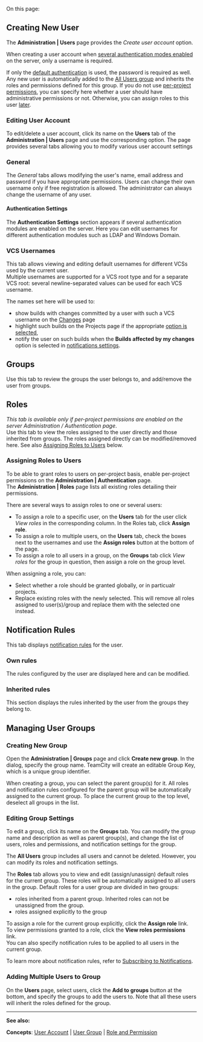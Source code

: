 [//]: # (title: Managing Users and User Groups)
[//]: # (auxiliary-id: Managing Users and User Groups)

On this page:

<tag-list of="chapter" mode="tree" depth="5"/>

## Creating New User

The __Administration | Users__ page provides the _Create user account_ option.

When creating a user account when [several authentication modes enabled](configuring-authentication-settings.md#Advanced+Mode) on the server, only a username is required.

If only the [default authentication](authentication-modules.md) is used, the password is required as well. Any new user is automatically added to the [All Users group](user-group.md#%22All+Users%22+Group) and inherits the roles and permissions defined for this group. If you do not use [per-project permissions](role-and-permission.md), you can specify here whether a user should have administrative permissions or not. Otherwise, you can assign roles to this user [later](#Assigning+Roles+to+Users).

### Editing User Account

To edit/delete a user account, click its name on the __Users__ tab of the __Administration | Users__ page and use the corresponding option. The page provides several tabs allowing you to modify various user account settings

### General

The _General_ tabs allows modifying the user's name, email address and password if you have appropriate permissions. Users can change their own username only if free registration is allowed. The administrator can always change the username of any user.

#### Authentication Settings

The __Authentication Settings__ section appears if several authentication modules are enabled on the server. Here you can edit usernames for different authentication modules such as LDAP and Windows Domain.   
  


 <anchor name="vcsUsername"/>

### VCS Usernames


This tab allows viewing and editing default usernames for different VCSs used by the current user.   
Multiple usernames are supported for a VCS root type and for a separate VCS root: several newline\-separated values can be used for each VCS username.

The names set here will be used to:
* show builds with changes committed by a user with such a VCS username on the [Changes](viewing-your-changes.md) page
* highlight such builds on the Projects page if the appropriate [option is selected](managing-your-user-account.md#Customizing+UI),
* notify the user on such builds when the __Builds affected by my changes__ option is selected in [notifications settings](subscribing-to-notifications.md#What+Will+Be+Watched).

## Groups

Use this tab to review the groups the user belongs to, and add/remove the user from groups.

## Roles

_This tab is available only if per\-project permissions are enabled on the server Administration / Authentication page_.    
Use this tab to view the roles assigned to the user directly and those inherited from groups. The roles assigned directly can be modified/removed here. See also [Assigning Roles to Users](#Assigning+Roles+to+Users) below.



<anchor name="assigningRoles"/>

### Assigning Roles to Users

[//]: # (AltHead: assigningRoles)

<tip>

To be able to grant roles to users on per\-project basis, enable per\-project permissions on the __Administration | Authentication__ page.   
The __Administration | Roles__ page lists all existing roles detailing their permissions.
</tip>

There are several ways to assign roles to one or several users:
* To assign a role to a specific user, on the __Users__ tab for the user click _View roles_ in the corresponding column. In the Roles tab, click __Assign role__.
* To assign a role to multiple users, on the __Users__ tab, check the boxes next to the usernames and use the __Assign roles__ button at the bottom of the page.
* To assign a role to all users in a group, on the __Groups__ tab click _View roles_ for the group in question, then assign a role on the group level.   

When assigning a role, you can:
* Select whether a role should be granted globally, or in particualr projects.
* Replace existing roles with the newly selected. This will remove all roles assigned to user(s)/group and replace them with the selected one instead.

## Notification Rules

This tab displays [notification rules](subscribing-to-notifications.md) for the user.

### Own rules

The rules configured by the user are displayed here and can be modified.

### Inherited rules

This section displays the rules inherited by the user from the groups they belong to.

## Managing User Groups

### Creating New Group

Open the __Administration | Groups__ page and сlick __Create new group__. In the dialog, specify the group name. TeamCity will create an editable Group Key, which is a unique group identifier.

When creating a group, you can select the parent group(s) for it. All roles and notification rules configured for the parent group will be automatically assigned to the current group. To place the current group to the top level, deselect all groups in the list.

### Editing Group Settings

To edit a group, click its name on the __Groups__ tab. You can modify the group name and description as well as parent group(s), and change the list of users, roles and permissions, and notification settings for the group.

<tip>

The __All Users__ group includes all users and cannot be deleted. However, you can modify its roles and notification settings.
</tip>

The __Roles__ tab allows you to view and edit (assign/unassign) default roles for the current group. These roles will be automatically assigned to all users in the group. Default roles for a user group are divided in two groups:
* roles inherited from a parent group. Inherited roles can not be unassigned from the group.
* roles assigned explicitly to the group

To assign a role for the current group explicitly, click the __Assign role__ link.    
To view permissions granted to a role, click the __View roles permissions__ link.    
You can also specify notification rules to be applied to all users in the current group.   

To learn more about notification rules, refer to [Subscribing to Notifications](subscribing-to-notifications.md).

### Adding Multiple Users to Group

On the __Users__ page, select users, click the __Add to groups__ button at the bottom, and specify the groups  to add the users to. Note that all these users will inherit the roles defined for the group.

 __  __

__See also:__



__Concepts__: [User Account](user-account.md) | [User Group](user-group.md) | [Role and Permission](role-and-permission.md)
